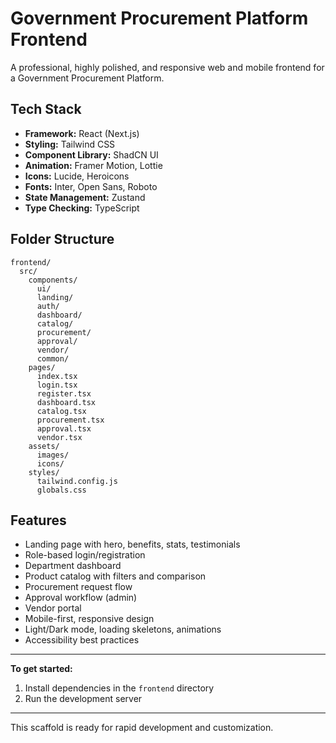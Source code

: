 # Government Procurement Platform Frontend

A professional, highly polished, and responsive web and mobile frontend for a Government Procurement Platform.

## Tech Stack
- **Framework:** React (Next.js)
- **Styling:** Tailwind CSS
- **Component Library:** ShadCN UI
- **Animation:** Framer Motion, Lottie
- **Icons:** Lucide, Heroicons
- **Fonts:** Inter, Open Sans, Roboto
- **State Management:** Zustand
- **Type Checking:** TypeScript

## Folder Structure
```
frontend/
  src/
    components/
      ui/
      landing/
      auth/
      dashboard/
      catalog/
      procurement/
      approval/
      vendor/
      common/
    pages/
      index.tsx
      login.tsx
      register.tsx
      dashboard.tsx
      catalog.tsx
      procurement.tsx
      approval.tsx
      vendor.tsx
    assets/
      images/
      icons/
    styles/
      tailwind.config.js
      globals.css
```

## Features
- Landing page with hero, benefits, stats, testimonials
- Role-based login/registration
- Department dashboard
- Product catalog with filters and comparison
- Procurement request flow
- Approval workflow (admin)
- Vendor portal
- Mobile-first, responsive design
- Light/Dark mode, loading skeletons, animations
- Accessibility best practices

---

**To get started:**
1. Install dependencies in the `frontend` directory
2. Run the development server

---

This scaffold is ready for rapid development and customization. 